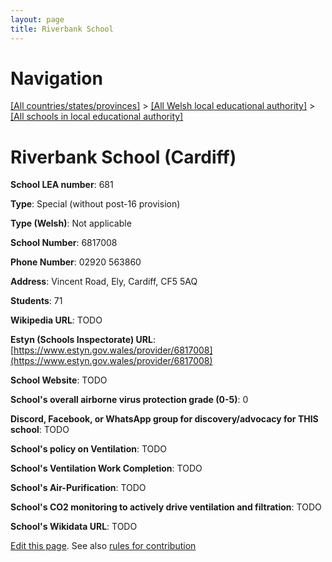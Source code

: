 ```yaml
---
layout: page
title: Riverbank School
---
```

# Navigation

[[All countries/states/provinces]](../../..) > [[All Welsh local educational authority]](../..) > [[All schools in local educational authority]](..)

# Riverbank School (Cardiff)

**School LEA number**: 681

**Type**: Special (without post-16 provision)

**Type (Welsh)**: Not applicable

**School Number**: 6817008

**Phone Number**: 02920 563860

**Address**: Vincent Road, Ely, Cardiff, CF5 5AQ

**Students**: 71

**Wikipedia URL**: TODO

**Estyn (Schools Inspectorate) URL**: [https://www.estyn.gov.wales/provider/6817008](https://www.estyn.gov.wales/provider/6817008)

**School Website**: TODO

**School's overall airborne virus protection grade (0-5)**: 0

**Discord, Facebook, or WhatsApp group for discovery/advocacy for THIS school**: TODO

**School's policy on Ventilation**: TODO

**School's Ventilation Work Completion**: TODO

**School's Air-Purification**: TODO

**School's CO2 monitoring to actively drive ventilation and filtration**: TODO

**School's Wikidata URL**: TODO




[Edit this page](https://github.com/VentilationProject/Wales/edit/prif/./Cardiff/Riverbank_School.md). See also [rules for contribution](../../../contribution-rules/)